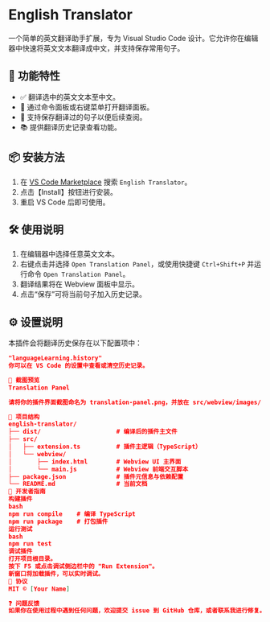 # English Translator

一个简单的英文翻译助手扩展，专为 Visual Studio Code 设计。它允许你在编辑器中快速将英文文本翻译成中文，并支持保存常用句子。

## 🧩 功能特性

- ✅ 翻译选中的英文文本至中文。
- 💬 通过命令面板或右键菜单打开翻译面板。
- 💾 支持保存翻译过的句子以便后续查阅。
- 📚 提供翻译历史记录查看功能。

## 📦 安装方法

1. 在 [VS Code Marketplace](https://marketplace.visualstudio.com/vscode) 搜索 `English Translator`。
2. 点击【Install】按钮进行安装。
3. 重启 VS Code 后即可使用。

## 🛠 使用说明

1. 在编辑器中选择任意英文文本。
2. 右键点击并选择 `Open Translation Panel`，或使用快捷键 `Ctrl+Shift+P` 并运行命令 `Open Translation Panel`。
3. 翻译结果将在 Webview 面板中显示。
4. 点击“保存”可将当前句子加入历史记录。

## ⚙️ 设置说明

本插件会将翻译历史保存在以下配置项中：

```json
"languageLearning.history"
你可以在 VS Code 的设置中查看或清空历史记录。

📸 截图预览
Translation Panel

请将你的插件界面截图命名为 translation-panel.png，并放在 src/webview/images/ 目录下以正确显示。

📁 项目结构
english-translator/
├── dist/                     # 编译后的插件主文件
├── src/
│   ├── extension.ts          # 插件主逻辑（TypeScript）
│   └── webview/
│       ├── index.html        # Webview UI 主界面
│       └── main.js           # Webview 前端交互脚本
├── package.json              # 插件元信息与依赖配置
└── README.md                 # 当前文档
📝 开发者指南
构建插件
bash
npm run compile    # 编译 TypeScript
npm run package    # 打包插件
运行测试
bash
npm run test
调试插件
打开项目根目录。
按下 F5 或点击调试侧边栏中的 "Run Extension"。
新窗口将加载插件，可以实时调试。
📜 协议
MIT © [Your Name]

❓ 问题反馈
如果你在使用过程中遇到任何问题，欢迎提交 issue 到 GitHub 仓库，或者联系我进行修复。 
